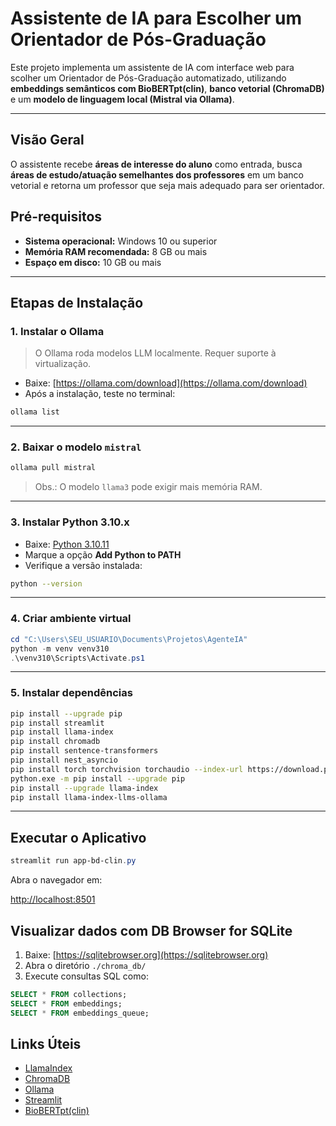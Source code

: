 # Assistente de IA para Escolher um Orientador de Pós-Graduação

Este projeto implementa um assistente de IA com interface web para scolher um Orientador de Pós-Graduação automatizado, utilizando **embeddings semânticos com BioBERTpt(clin)**, **banco vetorial (ChromaDB)** e um **modelo de linguagem local (Mistral via Ollama)**.


---

## Visão Geral

O assistente recebe **áreas de interesse do aluno** como entrada, busca **áreas de estudo/atuação semelhantes dos professores** em um banco vetorial e retorna um professor que seja mais adequado para ser orientador.

## Pré-requisitos

- **Sistema operacional:** Windows 10 ou superior  
- **Memória RAM recomendada:** 8 GB ou mais  
- **Espaço em disco:** 10 GB ou mais  

---

## Etapas de Instalação

### 1. Instalar o Ollama

> O Ollama roda modelos LLM localmente. Requer suporte à virtualização.

- Baixe: [https://ollama.com/download](https://ollama.com/download)
- Após a instalação, teste no terminal:

```bash
ollama list
```

---

### 2. Baixar o modelo `mistral`

```bash
ollama pull mistral
```

> Obs.: O modelo `llama3` pode exigir mais memória RAM.

---

### 3. Instalar Python 3.10.x

- Baixe: [Python 3.10.11](https://www.python.org/ftp/python/3.10.11/python-3.10.11-amd64.exe)
- Marque a opção **Add Python to PATH**
- Verifique a versão instalada:

```bash
python --version
```

---

### 4. Criar ambiente virtual

```powershell
cd "C:\Users\SEU_USUARIO\Documents\Projetos\AgenteIA"
python -m venv venv310
.\venv310\Scripts\Activate.ps1
```

---

### 5. Instalar dependências

```bash
pip install --upgrade pip
pip install streamlit
pip install llama-index
pip install chromadb
pip install sentence-transformers
pip install nest_asyncio
pip install torch torchvision torchaudio --index-url https://download.pytorch.org/whl/cu118
python.exe -m pip install --upgrade pip
pip install --upgrade llama-index
pip install llama-index-llms-ollama
```

---

## Executar o Aplicativo

```powershell
streamlit run app-bd-clin.py
```

Abra o navegador em:

[http://localhost:8501](http://localhost:8501)

## Visualizar dados com DB Browser for SQLite

1. Baixe: [https://sqlitebrowser.org](https://sqlitebrowser.org)
2. Abra o diretório `./chroma_db/`
3. Execute consultas SQL como:

```sql
SELECT * FROM collections;
SELECT * FROM embeddings;
SELECT * FROM embeddings_queue;
```
## Links Úteis

- [LlamaIndex](https://docs.llamaindex.ai/en/stable/)
- [ChromaDB](https://docs.trychroma.com/)
- [Ollama](https://ollama.com/)
- [Streamlit](https://streamlit.io/)
- [BioBERTpt(clin)](https://aclanthology.org/2020.clinicalnlp-1.7.pdf)
